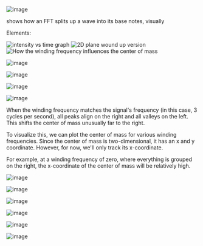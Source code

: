  ![image](https://github.com/user-attachments/assets/79efcc03-1817-48b2-8f7b-90736b9876b5)


shows how an FFT splits up a wave into its base notes, visually 

Elements:

![intensity vs time graph](https://github.com/user-attachments/assets/43a74f03-0fcb-4ddf-9176-140f9ea447f7)
![2D plane wound up version](https://github.com/user-attachments/assets/a62df3ed-be1e-4cb7-98fd-4169186d2a4f)
![How the winding frequency influences the center of mass](https://github.com/user-attachments/assets/61eed6d8-a89b-4891-96a8-27ae35234a5e)


![image](https://github.com/user-attachments/assets/8c5535d1-1012-4e95-9299-377aecf1e7c4)

![image](https://github.com/user-attachments/assets/d93e9a5a-681e-40e1-9a71-dc0c22369013)

![image](https://github.com/user-attachments/assets/6774c671-20a0-4dd1-a6af-b70f98f68436)

![image](https://github.com/user-attachments/assets/c3b2ef37-08f4-43de-9ad6-5da57ae148b7)

When the winding frequency matches the signal's frequency (in this case, 3 cycles per second), all peaks align on the right and all valleys on the left. This shifts the center of mass unusually far to the right.

To visualize this, we can plot the center of mass for various winding frequencies. Since the center of mass is two-dimensional, it has an x and y coordinate. However, for now, we'll only track its x-coordinate.

For example, at a winding frequency of zero, where everything is grouped on the right, the x-coordinate of the center of mass will be relatively high.

![image](https://github.com/user-attachments/assets/e5ef4fa0-88ac-43c7-a9d2-61929a9440ef)

![image](https://github.com/user-attachments/assets/92303adb-15dc-441e-b601-35ed4ec7633e)

![image](https://github.com/user-attachments/assets/66bc8731-2571-47cf-99ac-f1c5bcf1436f)

 ![image](https://github.com/user-attachments/assets/07706680-e918-4d7b-9114-ad2b8c444fb5)

![image](https://github.com/user-attachments/assets/c39eeb4f-9148-4875-8407-ae70c57c8704)

![image](https://github.com/user-attachments/assets/b46db007-6668-4337-bbff-d19fd866501a)
